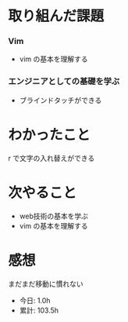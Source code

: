 # 取り組んだ課題
### Vim
* vim の基本を理解する
### エンジニアとしての基礎を学ぶ
* ブラインドタッチができる
# わかったこと
r で文字の入れ替えができる
# 次やること
*  web技術の基本を学ぶ
*  vim の基本を理解する
# 感想
まだまだ移動に慣れない
* 今日: 1.0h
* 累計: 103.5h
